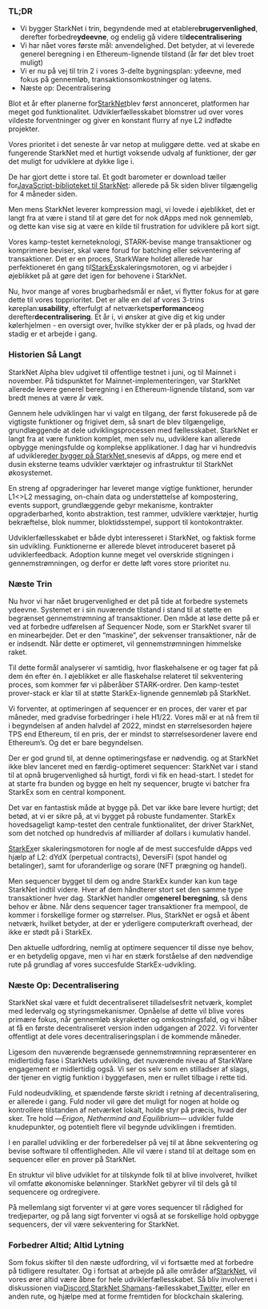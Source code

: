 ### TL;DR

* Vi bygger StarkNet i trin, begyndende med at etablere**brugervenlighed**, derefter forbedre**ydeevne**, og endelig gå videre til**decentralisering**
* Vi har nået vores første mål: anvendelighed. Det betyder, at vi leverede generel beregning i en Ethereum-lignende tilstand (år før det blev troet muligt)
* Vi er nu på vej til trin 2 i vores 3-delte bygningsplan: ydeevne, med fokus på gennemløb, transaktionsomkostninger og latens.
* Næste op: Decentralisering

Blot et år efter planerne for[StarkNet](https://starknet.io/)blev først annonceret, platformen har meget god funktionalitet. Udviklerfællesskabet blomstrer ud over vores vildeste forventninger og giver en konstant flurry af nye L2 indfødte projekter.

Vores prioritet i det seneste år var netop at muliggøre dette. ved at skabe en fungerende StarkNet med et hurtigt voksende udvalg af funktioner, der gør det muligt for udviklere at dykke lige i.

De har gjort dette i store tal. Et godt barometer er download tæller for[JavaScript-biblioteket til StarkNet](https://www.starknetjs.com/): allerede på 5k siden bliver tilgængelig for 4 måneder siden.

Men mens StarkNet leverer kompression magi, vi lovede i øjeblikket, det er langt fra at være i stand til at gøre det for nok dApps med nok gennemløb, og dette kan vise sig at være en kilde til frustration for udviklere på kort sigt.

Vores kamp-testet kerneteknologi, STARK-bevise mange transaktioner og komprimere beviser, skal være forud for batching eller sekventering af transaktioner. Det er en proces, StarkWare holdet allerede har perfektioneret én gang til[StarkEx](https://starkware.co/starkex/)skaleringsmotoren, og vi arbejder i øjeblikket på at gøre det igen for behovene i StarkNet.

Nu, hvor mange af vores brugbarhedsmål er nået, vi flytter fokus for at gøre dette til vores topprioritet. Det er alle en del af vores 3-trins køreplan:**usability**, efterfulgt af netværkets**performance**og derefter**decentralisering**. Et år i, vi ønsker at give dig et kig under kølerhjelmen - en oversigt over, hvilke stykker der er på plads, og hvad der stadig er et arbejde i gang.

### Historien Så Langt

StarkNet Alpha blev udgivet til offentlige testnet i juni, og til Mainnet i november. På tidspunktet for Mainnet-implementeringen, var StarkNet allerede levere generel beregning i en Ethereum-lignende tilstand, som var bredt menes at være år væk.

Gennem hele udviklingen har vi valgt en tilgang, der først fokuserede på de vigtigste funktioner og frigivet dem, så snart de blev tilgængelige, grundlæggende at dele udviklingsprocessen med fællesskabet. StarkNet er langt fra at være funktion komplet, men selv nu, udviklere kan allerede opbygge meningsfulde og komplekse applikationer. I dag har vi hundredvis af udviklere[der bygger på StarkNet,](https://starkware.notion.site/Projects-Building-on-StarkNet-a33dee55778a4515a9be9bdae02ee682)snesevis af dApps, og mere end et dusin eksterne teams udvikler værktøjer og infrastruktur til StarkNet økosystemet.

En streng af opgraderinger har leveret mange vigtige funktioner, herunder L1<>L2 messaging, on-chain data og understøttelse af kompostering, events support, grundlæggende gebyr mekanisme, kontrakter opgraderbarhed, konto abstraktion, test rammer, udviklere værktøjer, hurtig bekræftelse, blok nummer, bloktidsstempel, support til kontokontrakter.

Udviklerfællesskabet er både dybt interesseret i StarkNet, og faktisk forme sin udvikling. Funktionerne er allerede blevet introduceret baseret på udviklerfeedback. Adoption kunne meget vel overskride stigningen i gennemstrømningen, og derfor er dette løft vores store prioritet nu.

### Næste Trin

Nu hvor vi har nået brugervenlighed er det på tide at forbedre systemets ydeevne. Systemet er i sin nuværende tilstand i stand til at støtte en begrænset gennemstrømning af transaktioner. Den måde at løse dette på er ved at forbedre udførelsen af Sequencer Node, som er StarkNet svarer til en minearbejder. Det er den “maskine”, der sekvenser transaktioner, når de er indsendt. Når dette er optimeret, vil gennemstrømningen himmelske raket.

Til dette formål analyserer vi samtidig, hvor flaskehalsene er og tager fat på dem én efter én. I øjeblikket er alle flaskehalse relateret til sekventering proces, som kommer før vi påberåber STARK-ordrer. Den kamp-testet prover-stack er klar til at støtte StarkEx-lignende gennemløb på StarkNet.

Vi forventer, at optimeringen af sequencer er en proces, der varer et par måneder, med gradvise forbedringer i hele H1/22. Vores mål er at nå frem til i begyndelsen af anden halvdel af 2022, mindst en størrelsesorden højere TPS end Ethereum, til en pris, der er mindst to størrelsesordener lavere end Ethereum’s. Og det er bare begyndelsen.

Der er god grund til, at denne optimeringsfase er nødvendig. og at StarkNet ikke blev lanceret med en færdig-optimeret sequencer: StarkNet var i stand til at opnå brugervenlighed så hurtigt, fordi vi fik en head-start. I stedet for at starte fra bunden og bygge en helt ny sequencer, brugte vi batcher fra StarkEx som en central komponent.

Det var en fantastisk måde at bygge på. Det var ikke bare levere hurtigt; det betød, at vi er sikre på, at vi bygget på robuste fundamenter. StarkEx hovedsageligt kamp-testet den centrale funktionalitet, der driver StarkNet, som det notched op hundredvis af milliarder af dollars i kumulativ handel.

[StarkEx](https://starkware.co/starkex/)er skaleringsmotoren for nogle af de mest succesfulde dApps ved hjælp af L2: dYdX (perpetual contracts), DeversiFi (spot handel og betalinger), samt for uforanderlige og sorare (NFT prægning og handel).

Men sequencer bygget til dem og andre StarkEx kunder kan kun tage StarkNet indtil videre. Hver af dem håndterer stort set den samme type transaktioner hver dag. StarkNet handler om**generel beregning**, så dens behov er åbne. Når dens sequencer tager transaktioner fra mempool, de kommer i forskellige former og størrelser. Plus, StarkNet er også et åbent netværk, hvilket betyder, at der er yderligere computerkraft overhead, der ikke er stødt på i StarkEx.

Den aktuelle udfordring, nemlig at optimere sequencer til disse nye behov, er en betydelig opgave, men vi har en stærk forståelse af den nødvendige rute på grundlag af vores succesfulde StarkEx-udvikling.

### Næste Op: Decentralisering

StarkNet skal være et fuldt decentraliseret tilladelsesfrit netværk, komplet med ledervalg og styringsmekanismer. Opnåelse af dette vil blive vores primære fokus, når gennemløb skyraketter og omkostningsfald, og vi håber at få en første decentraliseret version inden udgangen af 2022. Vi forventer offentligt at dele vores decentraliseringsplan i de kommende måneder.

Ligesom den nuværende begrænsede gennemstrømning repræsenterer en midlertidig fase i StarkNets udvikling, det nuværende niveau af StarkWare engagement er midlertidig også. Vi ser os selv som en stilladser af slags, der tjener en vigtig funktion i byggefasen, men er rullet tilbage i rette tid.

Fuld nodeudvikling, et spændende første skridt i retning af decentralisering, er allerede i gang. Fuld noder vil gøre det muligt for nogen at holde og kontrollere tilstanden af netværket lokalt, holde styr på præcis, hvad der sker. Tre hold —*Erigon, Nethermind and Equilibrium*— udvikler fulde knudepunkter, og potentielt flere vil begynde udviklingen i fremtiden.

I en parallel udvikling er der forberedelser på vej til at åbne sekventering og bevise software til offentligheden. Alle vil være i stand til at deltage som en sequencer eller en prover på StarkNet.

En struktur vil blive udviklet for at tilskynde folk til at blive involveret, hvilket vil omfatte økonomiske belønninger. StarkNet gebyrer vil til dels gå til sequencere og ordregivere.

På mellemlang sigt forventer vi at gøre vores sequencer til rådighed for tredjeparter, og på lang sigt forventer vi også at se forskellige hold opbygge sequencers, der vil være sekventering for StarkNet.

### Forbedrer Altid; Altid Lytning

Som fokus skifter til den næste udfordring, vil vi fortsætte med at forbedre på tidligere resultater. Og i fortsat at arbejde på alle områder af[StarkNet](https://starknet.io/), vil vores ører altid være åbne for hele udviklerfællesskabet. Så bliv involveret i diskussionen via[Discord](https://discord.com/invite/uJ9HZTUk2Y),[StarkNet Shamans](https://www.google.com/search?client=safari&rls=en&q=StarkNet+Shamans&ie=UTF-8&oe=UTF-8)-fællesskabet,[Twitter](https://twitter.com/Starknet_Intern), eller en anden rute, og hjælpe med at forme fremtiden for blockchain skalering.